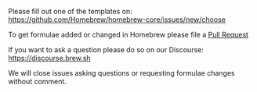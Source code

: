 Please fill out one of the templates on: https://github.com/Homebrew/homebrew-core/issues/new/choose

To get formulae added or changed in Homebrew please file a [Pull Request](https://github.com/Homebrew/homebrew-core/blob/master/CONTRIBUTING.md)

If you want to ask a question please do so on our Discourse: https://discourse.brew.sh

We will close issues asking questions or requesting formulae changes without comment.